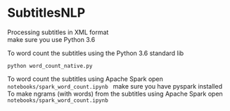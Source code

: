 # SubtitlesNLP

Processing subtitles in XML format  
make sure you use Python 3.6  

To word count the subtitles using the Python 3.6 standard lib  
```
python word_count_native.py  
```  

To word count the subtitles using Apache Spark open ```notebooks/spark_word_count.ipynb ``` make sure you have pyspark installed   
To make ngrams (with words) from the subtitles using Apache Spark open ```notebooks/spark_word_count.ipynb ```
